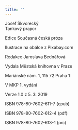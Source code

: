 ```yaml
---
title: ''
---
```


Josef Škvorecký  
Tankový prapor

Edice Současná česká próza

  

Ilustrace na obálce z Pixabay.com

  

Redakce Jaroslava Bednářová

  

Vydala Městská knihovna v Praze

  

Mariánské nám. 1, 115 72 Praha 1

  

V MKP 1. vydání

  

Verze 1.0 z 5. 3. 2019

  

ISBN 978-80-7602-611-7 (epub)

  

ISBN 978-80-7602-612-4 (pdf)

  

ISBN 978-80-7602-613-1 (prc)
